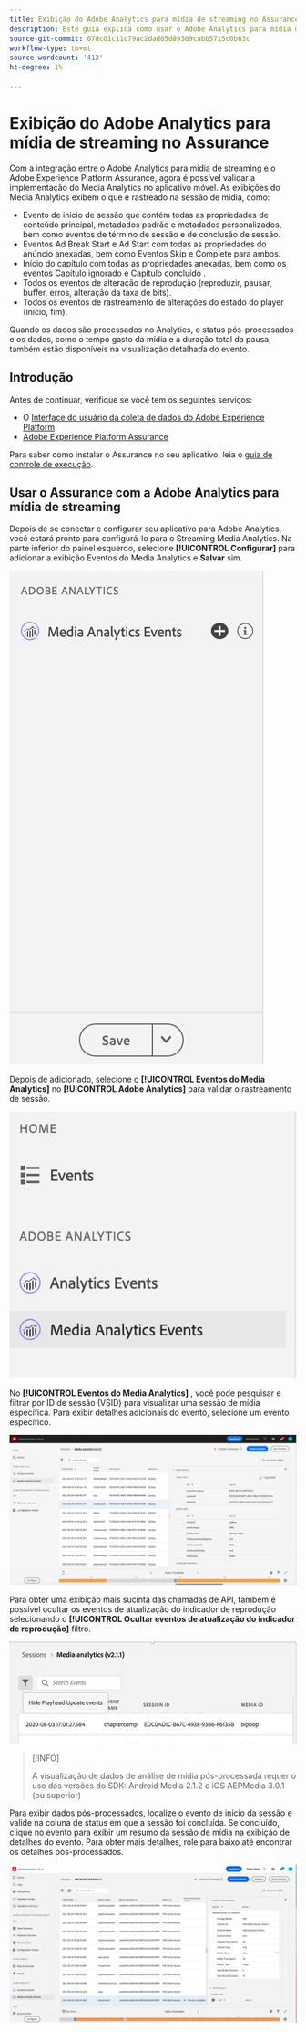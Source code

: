 ```yaml
---
title: Exibição do Adobe Analytics para mídia de streaming no Assurance
description: Este guia explica como usar o Adobe Analytics para mídia de streaming com o Adobe Experience Platform Assurance.
source-git-commit: 07dc01c11c79ac2dad05d89309cabb5715c0b63c
workflow-type: tm+mt
source-wordcount: '412'
ht-degree: 1%

---
```



# Exibição do Adobe Analytics para mídia de streaming no Assurance

Com a integração entre o Adobe Analytics para mídia de streaming e o Adobe Experience Platform Assurance, agora é possível validar a implementação do Media Analytics no aplicativo móvel. As exibições do Media Analytics exibem o que é rastreado na sessão de mídia, como:

- Evento de início de sessão que contém todas as propriedades de conteúdo principal, metadados padrão e metadados personalizados, bem como eventos de término de sessão e de conclusão de sessão.
- Eventos Ad Break Start e Ad Start com todas as propriedades do anúncio anexadas, bem como Eventos Skip e Complete para ambos.
- Início do capítulo com todas as propriedades anexadas, bem como os eventos Capítulo ignorado e Capítulo concluído .
- Todos os eventos de alteração de reprodução (reproduzir, pausar, buffer, erros, alteração da taxa de bits).
- Todos os eventos de rastreamento de alterações do estado do player (início, fim).

Quando os dados são processados no Analytics, o status pós-processados e os dados, como o tempo gasto da mídia e a duração total da pausa, também estão disponíveis na visualização detalhada do evento.

## Introdução

Antes de continuar, verifique se você tem os seguintes serviços:

- O [Interface do usuário da coleta de dados do Adobe Experience Platform](https://experience.adobe.com/#/data-collection/)
- [Adobe Experience Platform Assurance](https://experience.adobe.com/assurance)

Para saber como instalar o Assurance no seu aplicativo, leia o [guia de controle de execução](../tutorials/implement-assurance.md).

## Usar o Assurance com a Adobe Analytics para mídia de streaming

Depois de se conectar e configurar seu aplicativo para Adobe Analytics, você estará pronto para configurá-lo para o Streaming Media Analytics. Na parte inferior do painel esquerdo, selecione **[!UICONTROL Configurar]** para adicionar a exibição Eventos do Media Analytics e **Salvar** sim.

![Configurar](./images/adobe-analytics-streaming-media/configure.png)

Depois de adicionado, selecione o **[!UICONTROL Eventos do Media Analytics]** no **[!UICONTROL Adobe Analytics]** para validar o rastreamento de sessão.

![Selecionar](./images/adobe-analytics-streaming-media/select.png)

No **[!UICONTROL Eventos do Media Analytics]** , você pode pesquisar e filtrar por ID de sessão (VSID) para visualizar uma sessão de mídia específica. Para exibir detalhes adicionais do evento, selecione um evento específico.

![Eventos de mídia](./images/adobe-analytics-streaming-media/media-events.png)

Para obter uma exibição mais sucinta das chamadas de API, também é possível ocultar os eventos de atualização do indicador de reprodução selecionando o **[!UICONTROL Ocultar eventos de atualização do indicador de reprodução]** filtro.

![Ocultar indicador de reprodução](./images/adobe-analytics-streaming-media/hide-playhead.png)

>[!INFO]
>
>A visualização de dados de análise de mídia pós-processada requer o uso das versões do SDK: Android Media 2.1.2 e iOS AEPMedia 3.0.1 (ou superior)

Para exibir dados pós-processados, localize o evento de início da sessão e valide na coluna de status em que a sessão foi concluída. Se concluído, clique no evento para exibir um resumo da sessão de mídia na exibição de detalhes do evento. Para obter mais detalhes, role para baixo até encontrar os detalhes pós-processados.

![Exibição pós-processada](./images/adobe-analytics-streaming-media/post-processed-view.png)
